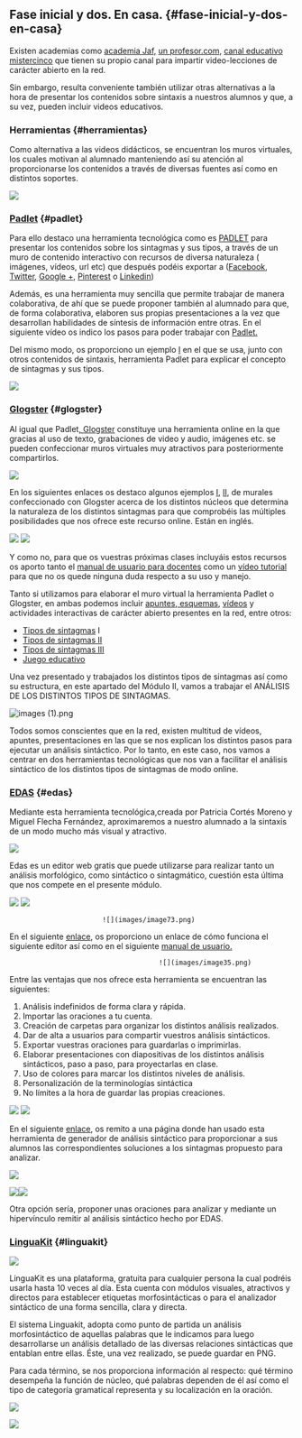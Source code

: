 ## Fase inicial y dos. En casa. {#fase-inicial-y-dos-en-casa}

Existen academias como [academia Jaf,](https://www.google.com/url?q=https://www.academiajaf.com/como/aprender/lengua-espanola/lengua-analisis-sintactico&sa=D&ust=1509617244752000&usg=AFQjCNEwBxCN1cA30apzPAZ4ll0x7iRYtQ) [un profesor.com](https://www.google.com/url?q=https://www.unprofesor.com/lengua-espanola/&sa=D&ust=1509617244752000&usg=AFQjCNETABEc-QCfZjB4p8jHKzGp_1bVXg), [canal educativo mistercinco](https://www.google.com/url?q=https://www.youtube.com/channel/UCeaE52X5FLtYgATVZlWhzxQ&sa=D&ust=1509617244753000&usg=AFQjCNFK60abRPVy3b2xJkJq6ODucdzNgw) que tienen su propio canal para impartir video-lecciones de carácter abierto en la red.

Sin embargo, resulta conveniente también utilizar otras alternativas a la hora de presentar los contenidos sobre sintaxis a nuestros alumnos y que, a su vez, pueden incluir videos educativos.

### Herramientas {#herramientas}

Como alternativa a las videos didácticos, se encuentran los muros virtuales, los cuales motivan al alumnado manteniendo así su atención al proporcionarse los contenidos a través de diversas fuentes así como en distintos soportes.

  ![](images/image93.png)

### [Padlet](https://www.google.com/url?q=https://es.padlet.com/my/dashboard&sa=D&ust=1509617244754000&usg=AFQjCNHy6UvY8ZBtKYdth3W-9hB_x4X2TA) {#padlet}

Para ello destaco una herramienta tecnológica como es [PADLET](https://www.google.com/url?q=https://es.padlet.com/my/dashboard&sa=D&ust=1509617244755000&usg=AFQjCNEtDG33BiEKaYq4N1DV7H3smfdqjQ)  para presentar los contenidos sobre los sintagmas y sus tipos, a través de un muro de contenido interactivo con recursos de diversa naturaleza ( imágenes, vídeos, url etc) que después podéis exportar a  ([Facebook](https://www.google.com/url?q=https://www.facebook.com/&sa=D&ust=1509617244755000&usg=AFQjCNFUTTF4iU6RGhC0AH-hMFQEFU2Nsw), [Twitter](https://www.google.com/url?q=https://twitter.com/&sa=D&ust=1509617244756000&usg=AFQjCNHcG559YtS22MsgfHVxB6bG1cfl4Q), [Google +](https://www.google.com/url?q=https://plus.google.com/&sa=D&ust=1509617244756000&usg=AFQjCNG3arHrmeNkHnjMnElxVbKizMSh8A), [Pinterest](https://www.google.com/url?q=https://es.pinterest.com/&sa=D&ust=1509617244756000&usg=AFQjCNGQL7R5cwPj7teoFDlRjiPizN8m2w) o [Linkedin](https://www.google.com/url?q=https://es.linkedin.com/&sa=D&ust=1509617244757000&usg=AFQjCNGxt_R9arqKNsK79ZgENzWYDPfHBQ))

Además, es una herramienta muy sencilla que permite trabajar de manera colaborativa, de ahí que se puede proponer también al alumnado para que, de forma colaborativa, elaboren sus propias presentaciones a la vez que desarrollan habilidades de síntesis de información entre otras. En el siguiente vídeo os indico los pasos para poder trabajar con [Padlet.](https://www.google.com/url?q=https://youtu.be/9pLDD5RwAGM&sa=D&ust=1509617244758000&usg=AFQjCNFLstKMMaUtSl-cat3dQGHLWS1CaQ)

Del mismo modo, os proporciono  un ejemplo  [I](https://www.google.com/url?q=https://padlet.com/saizquierdo/PA_01&sa=D&ust=1509617244758000&usg=AFQjCNH3l8Eqq7z1xpoSOMDR3JOBAFg8xA)  en el que se usa, junto con otros contenidos de sintaxis, herramienta Padlet para explicar el concepto de sintagmas y sus tipos.

![](images/image23.png)

### [Glogster](https://www.google.com/url?q=http://edu.glogster.com/&sa=D&ust=1509617244759000&usg=AFQjCNFnS2T3JizryNXSFckEGn04sCtdPQ) {#glogster}

Al igual que Padlet[, Glogster](https://www.google.com/url?q=http://edu.glogster.com/&sa=D&ust=1509617244760000&usg=AFQjCNHSmGxX_gc5C0_zNTdPUc04gcHlqQ)  constituye una herramienta online en la que gracias al uso de texto, grabaciones de video y audio, imágenes etc. se pueden confeccionar muros virtuales muy atractivos para posteriormente compartirlos.

   ![](images/image58.png)

En los siguientes enlaces os destaco algunos ejemplos [I](https://www.google.com/url?q=http://edu.glogster.com/glog/preposition-of-place/25ncp33ah4s?%3Dglogpedia-source&sa=D&ust=1509617244761000&usg=AFQjCNGsvr_ZBlleDQsRXiZrIsWFDB9-Lw), [II](https://www.google.com/url?q=http://edu.glogster.com/glog/adjectives-and-adverbs/2aorh7m3ljo?%3Dglogpedia-source&sa=D&ust=1509617244761000&usg=AFQjCNGsa_wZYCSkawnvMNKRHEwpHizFSg), de murales confeccionado con Glogster acerca de los distintos núcleos que determina la naturaleza de los distintos sintagmas para que comprobéis las múltiples posibilidades que nos ofrece este recurso online. Están en inglés.

![](images/image101.png)   ![](images/image108.png)

Y como no, para que os vuestras próximas clases incluyáis estos recursos os aporto tanto el [manual de usuario para docentes](https://www.google.com/url?q=http://agrega.hezkuntza.net/repositorio/04032011/6e/es-eu_2011022013_1230811/agua/materiales/descargas/glogster_docente.pdf&sa=D&ust=1509617244763000&usg=AFQjCNGxB93cf7wLE104zQthr1fxU5S9Gg) como un [vídeo tutorial](https://www.google.com/url?q=https://www.youtube.com/watch?v%3D_TSNAuwWzq8&sa=D&ust=1509617244763000&usg=AFQjCNHBE0SHrpO7gVHUbrl0hV8d0nKrRQ) para que no os quede ninguna duda respecto a su uso y manejo.

Tanto si utilizamos para elaborar el muro virtual la herramienta Padlet o Glogster, en ambas podemos incluir [apuntes](https://www.google.com/url?q=http://www.xn--antonioviuales-ynb.com/wp-content/uploads/2014/09/el-sintagma-y-sus-clases.pdf&sa=D&ust=1509617244764000&usg=AFQjCNHccKEnl1gsjSow_nKGQMlxx_ZYOg),[ esquemas](https://www.google.com/url?q=https://sites.google.com/site/lenguadbh1/gramatica/sujeto-y-predicado-sintagmas-nominales&sa=D&ust=1509617244765000&usg=AFQjCNGbxoAhTFzVuvfdyWKLIou4rlEnVg), [vídeos](https://www.google.com/url?q=http://educacion.practicopedia.lainformacion.com/lengua-y-literatura/como-distinguir-los-sintagmas-1541&sa=D&ust=1509617244765000&usg=AFQjCNGYyQFfQEpmn1otYAWjzxNGV9V3jg) y actividades interactivas de carácter abierto presentes en la red, entre otros:

*   [Tipos de sintagmas](https://www.google.com/url?q=http://perso.wanadoo.es/louralba/potatoes/10tipos%2520de%2520sintagmas.htm&sa=D&ust=1509617244766000&usg=AFQjCNH6UG9jjQSvJN2bOb7a1MdPHdIALA) I
*   [Tipos de sintagmas II](https://www.google.com/url?q=http://lenguayliteratura.org/hot/969/&sa=D&ust=1509617244766000&usg=AFQjCNF_Boqg98ybNE1l4x9HCjFoIPDniA)
*   [Tipos de sintagmas III](https://www.google.com/url?q=http://lenguayliteratura.org/hot/198/index.htm&sa=D&ust=1509617244767000&usg=AFQjCNHMhAKXiE1DGzTafuNxV4nK0DxAIw)
*   [Juego educativo](https://www.google.com/url?q=https://www.cerebriti.com/juegos-de-sintagmas/tag/mas-recientes/&sa=D&ust=1509617244767000&usg=AFQjCNFhT4ha4ysnsYJ0Ko_vFRReS-3tZw)

Una vez presentado y trabajados los distintos tipos de sintagmas así como su estructura, en este apartado del Módulo II, vamos a trabajar el ANÁLISIS DE LOS DISTINTOS TIPOS DE SINTAGMAS.

![images (1).png](images/image72.png)

Todos somos conscientes que en la red, existen multitud de vídeos, apuntes, presentaciones en las que se nos explican los distintos pasos para ejecutar un análisis sintáctico. Por lo tanto, en este caso, nos vamos a centrar en dos herramientas tecnológicas que nos van a facilitar el análisis sintáctico de los distintos tipos de sintagmas de modo online.

### [EDAS](https://www.google.com/url?q=http://www.analisissintactico.com/edas/index.php&sa=D&ust=1509617244768000&usg=AFQjCNHt2zSgXNzon8IgXcDubRBjJ_TGtw) {#edas}

Mediante esta herramienta tecnológica,creada por  Patricia Cortés Moreno y Miguel Flecha Fernández, aproximaremos a nuestro alumnado a la sintaxis de un modo mucho más visual y atractivo.

![](images/image36.png)

Edas es un editor web gratis que puede utilizarse para realizar tanto un análisis morfológico, como sintáctico o sintagmático, cuestión esta última que nos compete en el presente módulo.

![](images/image44.png)    ![](images/image116.png)   

                           ![](images/image73.png)

En el siguiente [enlace](https://www.google.com/url?q=https://youtu.be/43A60YQ_f90&sa=D&ust=1509617244770000&usg=AFQjCNH-ysWxDjsFw0xUWUc2ZlBCF7SNwQ), os proporciono un enlace de cómo funciona el siguiente editor así como en el siguiente [manual de usuario.](https://www.google.com/url?q=http://www.analisissintactico.com/edas/assets/manual.pdf&sa=D&ust=1509617244771000&usg=AFQjCNE14L6a9Wlxv78tirAosYQFkPFNxg)

                                         ![](images/image35.png)

 Entre las ventajas que nos ofrece esta herramienta se encuentran las siguientes:

1.  Análisis indefinidos de forma clara y rápida.
2.  Importar las oraciones a tu cuenta.
3.  Creación de carpetas para organizar los distintos análisis realizados.
4.  Dar de alta a usuarios para compartir vuestros análisis sintácticos.
5.  Exportar vuestras oraciones para guardarlas o imprimirlas.
6.  Elaborar presentaciones con diapositivas de los distintos análisis sintácticos, paso a paso, para proyectarlas en clase.
7.  Uso de colores para marcar los distintos niveles de análisis.
8.  Personalización de la terminologías sintáctica
9.  No límites a la hora de guardar las propias creaciones.

![](images/image90.png)      ![](images/image89.png) 

En el siguiente [enlace](https://www.google.com/url?q=http://sintaxisfacil.blogspot.com.es/p/solucionario.html&sa=D&ust=1509617244773000&usg=AFQjCNGOqaYFP9cyKzThsat7p9VH92jBYw), os remito a una página donde han usado esta herramienta de generador de análisis sintáctico para proporcionar a sus alumnos las correspondientes soluciones a los sintagmas propuesto para  analizar.

![](images/image40.png)

![](images/image46.png)![](images/image76.png)

Otra opción sería, proponer unas oraciones para analizar y mediante un hipervínculo remitir al análisis sintáctico hecho  por EDAS.

### [LinguaKit](https://www.google.com/url?q=https://linguakit.com/es/analizador-sintactico&sa=D&ust=1509617244774000&usg=AFQjCNGHdlO5VaqxBqyUAhKcixHC1zA54Q) {#linguakit}

   ![](images/image79.png)

LinguaKit es una plataforma, gratuita para cualquier persona la cual podréis usarla hasta 10 veces al día. Esta cuenta con módulos visuales, atractivos y directos  para establecer etiquetas morfosintácticas o para el analizador sintáctico de una forma sencilla, clara y directa.

El sistema Linguakit, adopta como punto de partida un análisis morfosintáctico de aquellas palabras que le indicamos para luego desarrollarse un análisis detallado de las diversas relaciones sintácticas que entablan entre ellas. Éste, una vez realizado, se puede guardar en PNG.

Para cada término, se nos proporciona información al respecto: qué término desempeña la función de núcleo, qué palabras dependen de él así como el tipo de categoría gramatical representa y su localización en la oración.

![](images/image81.png)

![](images/image75.png)